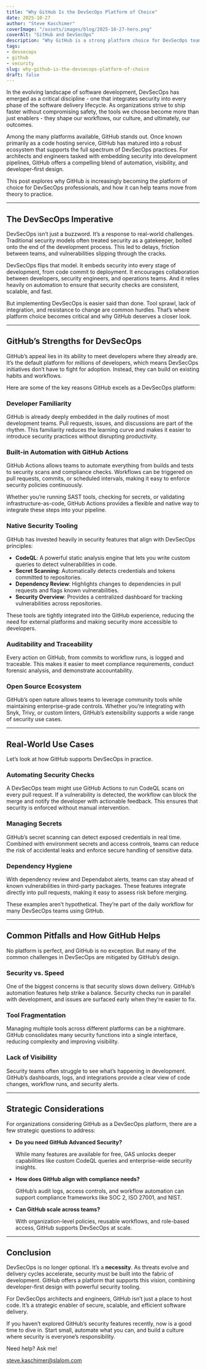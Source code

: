 ```yaml
---
title: "Why GitHub Is the DevSecOps Platform of Choice"
date: 2025-10-27
author: "Steve Kaschimer"
coverImage: "/assets/images/blog/2025-10-27-hero.png"
coverAlt: "GitHub and DevSecOps"
description: "Why GitHub is a strong platform choice for DevSecOps teams - built-in automation, native security tooling, and auditability."
tags:
- devsecops
- github
- security
slug: why-github-is-the-devsecops-platform-of-choice
draft: false
---
```


In the evolving landscape of software development, DevSecOps has emerged as a critical discipline - one that integrates security into every phase of the software delivery lifecycle. As organizations strive to ship faster without compromising safety, the tools we choose become more than just enablers - they shape our workflows, our culture, and ultimately, our outcomes.

Among the many platforms available, GitHub stands out. Once known primarily as a code hosting service, GitHub has matured into a robust ecosystem that supports the full spectrum of DevSecOps practices. For architects and engineers tasked with embedding security into development pipelines, GitHub offers a compelling blend of automation, visibility, and developer-first design.

This post explores why GitHub is increasingly becoming the platform of choice for DevSecOps professionals, and how it can help teams move from theory to practice.

---

## The DevSecOps Imperative

DevSecOps isn’t just a buzzword. It’s a response to real-world challenges. Traditional security models often treated security as a gatekeeper, bolted onto the end of the development process. This led to delays, friction between teams, and vulnerabilities slipping through the cracks.

DevSecOps flips that model. It embeds security into every stage of development, from code commit to deployment. It encourages collaboration between developers, security engineers, and operations teams. And it relies heavily on automation to ensure that security checks are consistent, scalable, and fast.

But implementing DevSecOps is easier said than done. Tool sprawl, lack of integration, and resistance to change are common hurdles. That’s where platform choice becomes critical and why GitHub deserves a closer look.

---

## GitHub’s Strengths for DevSecOps

GitHub’s appeal lies in its ability to meet developers where they already are. It’s the default platform for millions of developers, which means DevSecOps initiatives don’t have to fight for adoption. Instead, they can build on existing habits and workflows.

Here are some of the key reasons GitHub excels as a DevSecOps platform:

### Developer Familiarity

GitHub is already deeply embedded in the daily routines of most development teams. Pull requests, issues, and discussions are part of the rhythm. This familiarity reduces the learning curve and makes it easier to introduce security practices without disrupting productivity.

### Built-in Automation with GitHub Actions

GitHub Actions allows teams to automate everything from builds and tests to security scans and compliance checks. Workflows can be triggered on pull requests, commits, or scheduled intervals, making it easy to enforce security policies continuously.

Whether you’re running SAST tools, checking for secrets, or validating infrastructure-as-code, GitHub Actions provides a flexible and native way to integrate these steps into your pipeline.

### Native Security Tooling

GitHub has invested heavily in security features that align with DevSecOps principles:

- **CodeQL**: A powerful static analysis engine that lets you write custom queries to detect vulnerabilities in code.
- **Secret Scanning**: Automatically detects credentials and tokens committed to repositories.
- **Dependency Review**: Highlights changes to dependencies in pull requests and flags known vulnerabilities.
- **Security Overview**: Provides a centralized dashboard for tracking vulnerabilities across repositories.

These tools are tightly integrated into the GitHub experience, reducing the need for external platforms and making security more accessible to developers.

### Auditability and Traceability

Every action on GitHub, from commits to workflow runs, is logged and traceable. This makes it easier to meet compliance requirements, conduct forensic analysis, and demonstrate accountability.

### Open Source Ecosystem

GitHub’s open nature allows teams to leverage community tools while maintaining enterprise-grade controls. Whether you’re integrating with Snyk, Trivy, or custom linters, GitHub’s extensibility supports a wide range of security use cases.

---

## Real-World Use Cases

Let’s look at how GitHub supports DevSecOps in practice.

### Automating Security Checks

A DevSecOps team might use GitHub Actions to run CodeQL scans on every pull request. If a vulnerability is detected, the workflow can block the merge and notify the developer with actionable feedback. This ensures that security is enforced without manual intervention.

### Managing Secrets

GitHub’s secret scanning can detect exposed credentials in real time. Combined with environment secrets and access controls, teams can reduce the risk of accidental leaks and enforce secure handling of sensitive data.

### Dependency Hygiene

With dependency review and Dependabot alerts, teams can stay ahead of known vulnerabilities in third-party packages. These features integrate directly into pull requests, making it easy to assess risk before merging.

These examples aren’t hypothetical. They’re part of the daily workflow for many DevSecOps teams using GitHub.

---

## Common Pitfalls and How GitHub Helps

No platform is perfect, and GitHub is no exception. But many of the common challenges in DevSecOps are mitigated by GitHub’s design.

### Security vs. Speed

One of the biggest concerns is that security slows down delivery. GitHub’s automation features help strike a balance. Security checks run in parallel with development, and issues are surfaced early when they’re easier to fix.

### Tool Fragmentation

Managing multiple tools across different platforms can be a nightmare. GitHub consolidates many security functions into a single interface, reducing complexity and improving visibility.

### Lack of Visibility

Security teams often struggle to see what’s happening in development. GitHub’s dashboards, logs, and integrations provide a clear view of code changes, workflow runs, and security alerts.

---

## Strategic Considerations

For organizations considering GitHub as a DevSecOps platform, there are a few strategic questions to address:

- **Do you need GitHub Advanced Security?**

    While many features are available for free, GAS unlocks deeper capabilities like custom CodeQL queries and enterprise-wide security insights.

- **How does GitHub align with compliance needs?**

    GitHub’s audit logs, access controls, and workflow automation can support compliance frameworks like SOC 2, ISO 27001, and NIST.

- **Can GitHub scale across teams?**

    With organization-level policies, reusable workflows, and role-based access, GitHub supports DevSecOps at scale.


---

## Conclusion

DevSecOps is no longer optional. It’s a **necessity**. As threats evolve and delivery cycles accelerate, security must be built into the fabric of development. GitHub offers a platform that supports this vision, combining developer-first design with powerful security tooling.

For DevSecOps architects and engineers, GitHub isn’t just a place to host code. It’s a strategic enabler of secure, scalable, and efficient software delivery.

If you haven’t explored GitHub’s security features recently, now is a good time to dive in. Start small, automate what you can, and build a culture where security is everyone’s responsibility.

Need help? Ask me!

[steve.kaschimer@slalom.com](mailto:steve.kaschimer@slalom.com)